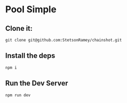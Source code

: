 # Pool Simple

## Clone it:

`git clone git@github.com:StetsonRamey/chainshot.git`

## Install the deps

`npm i`

## Run the Dev Server

`npm run dev`
